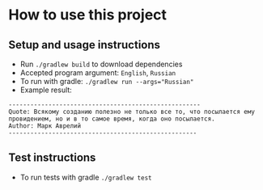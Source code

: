 # How to use this project

## Setup and usage instructions
- Run `./gradlew build` to download dependencies
- Accepted program argument: `English`, `Russian`
- To run with gradle: `./gradlew run --args="Russian"`
- Example result:
``````
-----------------------------------------------------
Quote: Всякому созданию полезно не только все то, что посылается ему провидением, но и в то самое время, когда оно посылается.
Author: Марк Аврелий
----------------------------------------------------
``````

## Test instructions
- To run tests with gradle `./gradlew test`